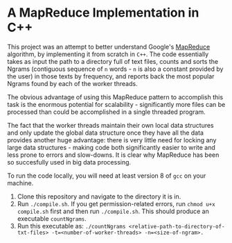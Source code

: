 # A MapReduce Implementation in C++

This project was an attempt to better understand Google's [MapReduce](https://static.googleusercontent.com/media/research.google.com/en//archive/mapreduce-osdi04.pdf) algorithm, by implementing it from scratch in `C++`. The code essentially takes as input the path to a directory full of text files, counts and sorts the Ngrams (contiguous sequence of `n` words - `n` is also a constant provided by the user) in those texts by frequency, and reports back the most popular Ngrams found by each of the worker threads. 

The obvious advantage of using this MapReduce pattern to accomplish this task is the enormous potential for scalability - significantly more files can be processed than could be accomplished in a single threaded program. 

The fact that the worker threads maintain their own local data structures and only update the global data structure once they have all the data provides another huge advantage: there is very little need for locking any large data structures - making code both significantly easier to write and less prone to errors and slow-downs. It is clear why MapReduce has been so succesfully used in big data processing.

To run the code locally, you will need at least version 8 of `gcc` on your machine.

 1. Clone this repository and navigate to the directory it is in.
 2. Run `./compile.sh`. If you get permission-related errors, run `chmod u+x compile.sh` first and then run `./compile.sh`. This should produce an executable `countNgrams`.
 3. Run this executable as: `./countNgrams <relative-path-to-directory-of-txt-files> -t=<number-of-worker-threads> -n=<size-of-ngram>.`
